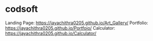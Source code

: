 # codsoft
 Landing Page: https://jayachithra0205.github.io/Art_Gallery/
 Portfolio: https://jayachithra0205.github.io/Portfoio/
 Calculator: https://jayachithra0205.github.io/Calculator/
 
